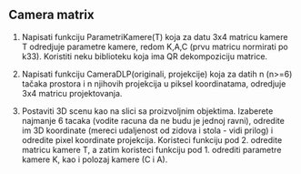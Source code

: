## Camera matrix

1. Napisati funkciju ParametriKamere(T) koja za datu 3x4 matricu kamere T odredjuje parametre kamere, redom K,A,C (prvu matricu normirati po k33). Koristiti neku biblioteku koja ima QR dekompoziciju matrice. 

2. Napisati funkciju CameraDLP(originali, projekcije) koja za datih n (n>=6) tačaka prostora i n njihovih projekcija u piksel koordinatama, odredjuje 3x4 matricu projektovanja.

3. Postaviti 3D scenu kao na slici sa proizvoljnim objektima. Izaberete najmanje 6  tacaka (vodite racuna da ne budu je jednoj ravni), odredite im 3D koordinate (mereci udaljenost od zidova i stola -  vidi prilog) i odredite pixel koordinate projekcija.  Koristeci funkciju pod 2. odredite matricu kamere T, a zatim koristeci funkciju pod 1. odrediti parametre kamere K, kao i polozaj kamere (C i A).

